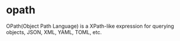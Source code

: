 # opath
OPath(Object Path Language) is a XPath-like expression for querying objects, JSON, XML, YAML, TOML, etc.
